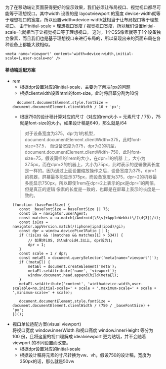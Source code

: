 为了在移动端让页面获得更好的显示效果，我们必须让布局视口、视觉视口都尽可能等于理想视口。其中width 设置的是 layoutviewport 的宽度
device-width就等于理想视口的宽度，所以设置width=device-width就相当于让布局视口等于理想视口。
由于initial-scale = 理想视口宽度 / 视觉视口宽度，所以我们设置initial-scale=1;就相当于让视觉视口等于理想视口。
这时，1个CSS像素就等于1个设备独立像素，而且我们也是基于理想视口来进行布局的，所以呈现出来的页面布局在各种设备上都能大致相似。
```
<meta name='viewport' content='width=device-width,initial-scale=1,user-scale=no' />
```
#### 移动端适配方案
+ rem
  + 根据dpr设置对应的initial-scale，主要为了解决1px的问题
  + 根据clientwidth设置html的font-size，此时将屏幕分割为10份
  ```
    document.documentElement.style.fontSize = document.documentElement.clientWidth / 10 + 'px';
  ```
  + 根据750的设计稿计算对应的尺寸（对应的rem大小 = 元素尺寸 / 75），75就是font-size的大小，如果设计稿是640，那么就是/64
  > 对于设备宽度为375，dpr为1的机型，document.documentElement.clientWidth=375，此时font-size=37.5，
    而设备宽度为375，dpr为2的机型，document.documentElement.clientWidth=750，此时font-size=75，假设同样的1rem的大小，在dpr=1的机器
    上，大小为37.5px，而在dpr=2的机器上，大小为75px，此时表示的逻辑像素长度是一样的。因为通过上面设置缩放操作之后，设备宽度为375，dpr=1
    的机器，屏幕最多能显示375px，而设备宽度为375，dpr=2的机器最多能显示750px，所以即使1rem在dpr=2上表示的px是dpr=1的两倍，但是真正的逻辑
    像素的长度是一致的，也即是在屏幕上表示的长度是一致的。
     ```
    (function (baseFontSize) {
        const _baseFontSize = baseFontSize || 75;
        const ua = navigator.userAgent;
        const matches = ua.match(/Android[\S\s]+AppleWebkit\/(\d{3})/i);
        const isIos = navigator.appVersion.match(/(iphone|ipad|ipod)/gi);
        const dpr = window.devicePixelRatio || 1;
        if (!isIos && !(matches && matches[1] > 534)) {
            // 如果非iOS, 非Android4.3以上, dpr设为1;
            dpr = 1;
        }
        const scale = 1 / dpr;
        const metaEl = document.querySelector('meta[name="viewport"]');
        if (!metaEl) {
            metaEl = document.createElement('meta');
            metaEl.setAttribute('name', 'viewport');
            window.document.head.appendChild(metaEl);
        }
        metaEl.setAttribute('content', 'width=device-width,user-scalable=no,initial-scale=' + scale + ',maximum-scale=' + scale + ',minimum-scale=' + scale);
    
        document.documentElement.style.fontSize = document.documentElement.clientWidth / (750 / _baseFontSize) + 'px';
    })();
    ```
+ 视口单位适配方案(visual viewport) <br/>
    将视口宽度 window.innerWidth 和视口高度 window.innerHeight 等分为 100 份，且将这里的视口理解成 idealviewport 更为贴切，并不会随着 viewport 的不同设置而改变。
  + 根据dpr设置对应的initial-scale
  + 根据设计稿将元素的寸尺转换为vw、vh，假设750的设计稿，宽度为350px的话，那么就是50vw
